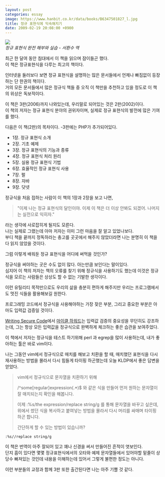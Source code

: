 ```yaml
---
layout: post
categories: essay
image: https://www.hanbit.co.kr/data/books/B6347501827_l.jpg
title: 정규 표현식에 익숙해지기
date: 2009-02-19 20:08:00 +0900
---
```


![](https://www.hanbit.co.kr/data/books/B6347501827_l.jpg)  
*정규 표현식 완전 해부와 실습 - 서환수 역*

최근 한 달여 동안 침대에서 이 책을 읽으며 잠이들곤 했다.  
이 책은 정규표현식을 다루는 최고의 책이다.

인터넷을 둘러보다 보면 정규 표현식을 설명하는 많은 문서들에서 언제나 빠짐없이 등장하는 단 한권의 책이다.  
거의 모든 문서들에서 많은 정규식 책들 중 오직 이 책만을 추천하고 있을 정도로 이 책의 위상은 독보적이다.

이 책은 3판(2006)까지 나와있는데, 우리말로 되어있는 것은 2판(2002)이다.  
이 책의 저자는 정규 표현식 분야의 권위자이며, 실제로 정규 표현식의 발전에 많은 기여를 했다.

다음은 이 책(2판)의 목차이다. -3판에는 PHP가 추가되어있다.

* 1장. 정규 표현식 소개
* 2장. 기초 예제
* 3장. 정규 표현식의 기능과 종류
* 4장. 정규 표현식 처리 원리
* 5장. 실용 정규 표현식 기법
* 6장. 효율적인 정규 표현식 사용
* 7장. 펄
* 8장. 자바
* 9장. 닷넷

정규식을 처음 접하는 사람이 이 책의 1장과 2장을 보고 나면,
> "이제 나는 정규 표현식의 달인이야. 이제 이 책은 더 이상 안봐도 되겠어. 나머지는 실전으로 익히자."  

라는 생각에 사로잡히게 될지도 모른다.  
나는 실제로 그랬는데 아마 저자는 이미 그런 마음을 잘 알고 있었나보다.  
부디 책을 끝까지 정독하라는 충고를 곳곳에서 해주지 않았더라면 나는 분명히 이 책을 다 읽지 않았을 것이다.

그럼 이렇게 배워둔 정규 표현식을 어디에 써먹을 것인가?

정규식을 써야하는 곳은 수도 없이 많다. 아는만큼 보인다는 말이있다.  
심지어 이 책의 저자는 책의 오류를 찾기 위해 정규식을 사용하기도 했는데 이것은 정규식을 모르는 사람들은 상상도 할 수 없는 기발한 생각이다.

이런 유틸리티 목적만으로도 우리의 삶을 충분히 편하게 해주지만 우리는 프로그램에서도 멋진 식들을 활용해보길 원한다.

프로그래밍 코드에서 정규식을 사용해야하는 가장 잦은 부분, 그리고 중요한 부분은 아마도 입력값 검증일 것이다.

[Writing Secure Code](https://benjaminlog.tistory.com/entry/writingsecurecode)에서 [마이클 하워드](https://docs.microsoft.com/en-us/archive/blogs/michael_howard/)는 입력값 검증의 중요성을 무던히도 강조하는데,
그는 항상 모든 입력값을 정규식으로 완벽하게 체크하는 좋은 습관을 보여주었다.

이 책에서 저자는 정규식을 테스트 하기위해 perl 과 egrep을 많이 사용하는데,
내가 좋아하는 툴은 바로 vim이다.

나는 그동안 vim에서 정규식으로 매치를 해보고 치환을 할 때, 매치했던 표현식을 다시 재사용하는 방법을 몰라서 다시 힘들게 타이핑 하곤했는데 오늘 KLDP에서 좋은 답변을 얻었다.

> vim에서 정규식으로 문자열을 치환하기 위해
>
> /^some[regular]expression(.*)$ 와 같은 식을 만들어 먼저 원하는 문자열이 잘 매치되는지 확인을 해봅니다.
>
> 이제 :%s/the expression/replace string/g 를 통해 문자열을 바꾸고 싶은데,
> 위에서 썼던 식을 복사하고 붙여넣는 방법을 몰라서 다시 머리를 싸매며 타이핑하곤 합니다.
>
> 간단하게 할 수 있는 방법이 있습니까?

```vim
:%s//replace string/g
```

이 책은 번역이 아주 잘되어 있고 꽤나 신경을 써서 만들어진 흔적이 엿보인다.  
단지 흠이 있다면 몇몇 정규표현식에서의 오타와 예제 문자열들에서 있어야할 밑줄이 상당수 빠져있는 것인데 내용을 이해하는데 있어서 그렇게 불편한 정도는 아니다.

이런 부분들의 교정과 함께 3판 또한 출간된다면 나는 아주 기쁠 것 같다.